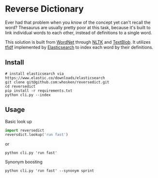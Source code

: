Reverse Dictionary
==================

Ever had that problem when you know of the concept yet can't recall the word? Thesaurus are usually pretty poor at this task, because it's built to link individual words to each other, instead of definitions to a single word.

This solution is built from [WordNet](https://wordnet.princeton.edu/) through [NLTK](http://www.nltk.org) and [TextBlob](http://textblob.readthedocs.org/en/dev/). It utilizes [tfidf](https://en.wikipedia.org/wiki/Tf%E2%80%93idf) implemented by [Elasticsearch](https://www.elastic.co/) to index each word by their definitions.

Install
------

```shell
# install elasticsearch via https://www.elastic.co/downloads/elasticsearch 
git clone git@github.com:whosken/reversedict.git
cd reversedict
pip install -r requirements.txt
python cli.py --index
```

Usage
-----

Basic look up

```python
import reversedict
reversdict.lookup('run fast')
```

or

```shell
python cli.py 'run fast'
```

Synonym boosting

```shell
python cli.py 'run fast' --synonym sprint
```
